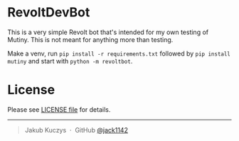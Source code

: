 # RevoltDevBot

This is a very simple Revolt bot that's intended for my own testing of Mutiny. This is not meant for anything more than testing.

Make a venv, run `pip install -r requirements.txt` followed by `pip install mutiny` and start with `python -m revoltbot`.

# License

Please see [LICENSE file](LICENSE) for details.

---

> Jakub Kuczys &nbsp;&middot;&nbsp;
> GitHub [@jack1142](https://github.com/jack1142)
